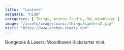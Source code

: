 ```yaml
---
title:  "Lantern"
metadate: "hide"
categories: [ Things, Archon-Studio, DnL-Woodhaven ]
image: "/assets/images/minis/things/Lantern2.jpg"
visit: "https://www.archon-studio.com"
---
```

Dungeons & Lasers: Woodhaven Kickstarter mini.